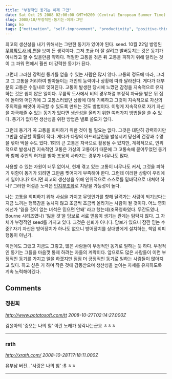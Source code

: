 ```yaml
---
title: "부정적인 동기는 이제 그만"
date: Sat Oct 25 2008 02:00:00 GMT+0200 (Central European Summer Time)
slug: 2008/10/부정적인-동기는-이제-그만
lang: ko
tags: ["motivation", "self-improvement", "productivity", "positive-thinking"]
---
```


최고의 생산성을 내기 위해서는 그만한 동기가 있어야 된다. seed. 10월 22일 방영된 [무릎팍도사 비 편](http://blog.daum.net/91_0313/11625630)을 보며 든 생각이다. 그저 조금 더 잘 살려고 발버둥치는 것은 동기가 아니라고 할 수 있을만큼 약하다. 적절한 고통을 겪은 뒤 고통을 피하기 위해 달리는 것이 그 파워 면에서 훨씬 더 강력한 동기가 된다. 

그런데 그러한 강력한 동기를 얻을 수 있는 사람은 많지 않다. 고통의 정도에 따라, 그리고 그 고통을 처리하여 받아들이는 개인의 능력이나 상황에 따라 달라진다. 게다가 대부분의 고통은 수일내로 잊혀진다. 고통이 발생한 당시에 느꼈던 감정을 지속적으로 유지하는 것은 쉽지 않은 일이다. 무릎팍 도사에서 비의 경우처럼 부정적 자극을 받은 뒤 집에 돌아와 어딘가에 그 고통스러웠던 상황에 대해 기록하고 그것이 지속적으로 자신의 주의력을 빼앗아 자극할 수 있도록 만드는 것도 방법이다. 이렇게 지속적으로 자기 자신을 자극해줄 수 있는 동기가 있다면 생산성을 올리기 위한 여러가지 방법들을 쓸 수 있다. 동기가 없다면 생산성을 위한 방법은 별로 쓸모가 없다.

그런데 동기가 꼭 고통을 회피하기 위한 것이 될 필요는 없다. 그것은 대단히 강력하지만 그만큼 성공할 확률이 적다. 게다가 다량의 아드레날린을 발생시켜 당신의 건강과 수명을 깎아 먹을 수도 있다. 1회의 큰 고통은 자극으로 활용될 수 있지만, 계획적으로, 인위적으로 발생시킨 지속적인 고통은 가상의 고통이기 때문에 그 고통속에 묻어두었던 동기와 함께 주인의 허가를 받아 조용히 사라지는 경우가 너무나도 많다.

사용할 수 있는 자원이 너무 없어서, 현재 겪고 있는 고통이 너무나도 커서, 그것을 피하기 위함이 동기가 되려면 그만큼 찢어지게 부족해야 한다. 그런데 이러한 상황이 우리에게 일어나나? 아니면 최고의 생산성을 위해 인위적으로 스스로를 밑바닥으로 내쳐야 하나? 그러한 어설픈 노력은 [인지부조화](http://ko.wikipedia.org/wiki/%EC%9D%B8%EC%A7%80%EB%B6%80%EC%A1%B0%ED%99%94)로 치닫을 가능성이 높다.

나는 고통을 회피하기 위해 사심을 가지고 무엇인가를 향해 달려가는 사람이 되기보다는 지금 느끼는 행복감을 놓치지 않고 조금씩 조금씩 올라가는 사람이 될 것이다. 어느 영화에선가 '잃을 것이 없는 녀석은 믿으면 안돼' 라고 했는데(조폭영화였다. 무간도였나, Bourne 시리즈였나) '잃을 것'을 담보로 서로 믿음이 생기는 관계는 탐탁치 않다. 그 자체가 부정적인 seed를 가지고 있다. 그것은 신뢰가 아니다. 담보가 있으니 잠깐 믿는 수준? 자기 자신은 방어장치가 하나도 없으니 방어장치를 상대방에게 설치하는, 책임 회피 행동이 아닌가.

이전에도 그랬고 지금도 그렇고, 많은 사람들이 부정적인 동기로 일하는 듯 하다. 부정적인 동기는 그들을 마음껏 통제 하려는 자들의 계략이다. 앞으로도 많은 사람들이 이런 부정적인 동기를 가지고 일을 하겠지만 점점 더 긍정적인 동기로 일하는 사람들이 많아지고 있다. 하고 싶은 거 하며 작은 것에 감동받으며 생산성을 높이는 자세를 유지하도록 계속 노력해야겠다.

## Comments

### 정원희
*http://www.potatosoft.com/tt*
*2008-10-27T02:14:27.000Z*

김윤아의 '증오는 나의 힘' 이란 노래가 생각나는군요 ㅎㅎㅎ

---

### rath
*http://xrath.com/*
*2008-10-28T17:18:11.000Z*

유부남 버전.. '사랑은 나의 힘' :$ ㅎㅎ

---
